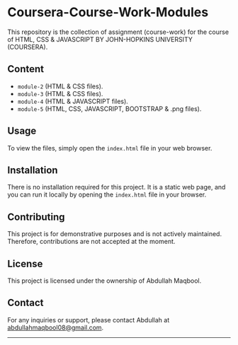 # Coursera-Course-Work-Modules

This repository is the collection of assignment (course-work) for the course of HTML, CSS & JAVASCRIPT BY JOHN-HOPKINS UNIVERSITY (COURSERA).

## Content
- `module-2` (HTML & CSS files).
- `module-3` (HTML & CSS files).
- `module-4` (HTML & JAVASCRIPT files).
- `module-5` (HTML, CSS, JAVASCRIPT, BOOTSTRAP & .png files).

## Usage

To view the files, simply open the `index.html` file in your web browser.

## Installation

There is no installation required for this project. It is a static web page, and you can run it locally by opening the `index.html` file in your browser.

## Contributing

This project is for demonstrative purposes and is not actively maintained. Therefore, contributions are not accepted at the moment.

## License

This project is licensed under the ownership of Abdullah Maqbool.

## Contact

For any inquiries or support, please contact Abdullah at abdullahmaqbool08@gmail.com.

---
